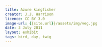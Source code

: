 ```yaml
---
title: Azure kingfisher
creator: J.J. Harrison
licence: CC BY 3.0
image-url: {{site.url}}/assets/img/veg.jpg
date: 3 July 2011
layout: exhibit
tags: bird, day, twig
---
```

